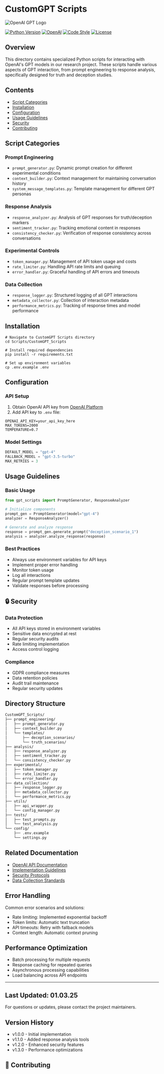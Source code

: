 # CustomGPT Scripts

![OpenAI GPT Logo](https://openai.com/content/images/2022/05/openai-avatar.png)

[![Python Version](https://img.shields.io/badge/python-3.8%2B-blue.svg)](https://www.python.org/downloads/)
[![OpenAI](https://img.shields.io/badge/OpenAI-API-green.svg)](https://openai.com/blog/openai-api)
[![Code Style](https://img.shields.io/badge/code%20style-PEP8-brightgreen.svg)](https://www.python.org/dev/peps/pep-0008/)
[![License](https://img.shields.io/badge/license-MIT-blue.svg)](LICENSE)

## Overview

This directory contains specialized Python scripts for interacting with OpenAI's GPT models in our research project. These scripts handle various aspects of GPT interaction, from prompt engineering to response analysis, specifically designed for truth and deception studies.

## Contents

- [Script Categories](#script-categories)
- [Installation](#installation)
- [Configuration](#configuration)
- [Usage Guidelines](#usage-guidelines)
- [Security](#-security)
- [Contributing](#-contributing)

## Script Categories

### Prompt Engineering

- `prompt_generator.py`: Dynamic prompt creation for different experimental conditions
- `context_builder.py`: Context management for maintaining conversation history
- `system_message_templates.py`: Template management for different GPT personas

### Response Analysis

- `response_analyzer.py`: Analysis of GPT responses for truth/deception markers
- `sentiment_tracker.py`: Tracking emotional content in responses
- `consistency_checker.py`: Verification of response consistency across conversations

### Experimental Controls

- `token_manager.py`: Management of API token usage and costs
- `rate_limiter.py`: Handling API rate limits and queuing
- `error_handler.py`: Graceful handling of API errors and timeouts

### Data Collection

- `response_logger.py`: Structured logging of all GPT interactions
- `metadata_collector.py`: Collection of interaction metadata
- `performance_metrics.py`: Tracking of response times and model performance

## Installation

```shell
# Navigate to CustomGPT Scripts directory
cd Scripts/CustomGPT_Scripts

# Install required dependencies
pip install -r requirements.txt

# Set up environment variables
cp .env.example .env
```

## Configuration

### API Setup

1. Obtain OpenAI API key from [OpenAI Platform](https://platform.openai.com)
2. Add API key to `.env` file:

```properties
OPENAI_API_KEY=your_api_key_here
MAX_TOKENS=2000
TEMPERATURE=0.7
```

### Model Settings

```python
DEFAULT_MODEL = "gpt-4"
FALLBACK_MODEL = "gpt-3.5-turbo"
MAX_RETRIES = 3
```

## Usage Guidelines

### Basic Usage

```python
from gpt_scripts import PromptGenerator, ResponseAnalyzer

# Initialize components
prompt_gen = PromptGenerator(model="gpt-4")
analyzer = ResponseAnalyzer()

# Generate and analyze response
response = prompt_gen.generate_prompt("deception_scenario_1")
analysis = analyzer.analyze_response(response)
```

### Best Practices

- Always use environment variables for API keys
- Implement proper error handling
- Monitor token usage
- Log all interactions
- Regular prompt template updates
- Validate responses before processing

## 🔒 Security

### Data Protection

- All API keys stored in environment variables
- Sensitive data encrypted at rest
- Regular security audits
- Rate limiting implementation
- Access control logging

### Compliance

- GDPR compliance measures
- Data retention policies
- Audit trail maintenance
- Regular security updates

## Directory Structure

```bash
CustomGPT_Scripts/
├── prompt_engineering/
│   ├── prompt_generator.py
│   ├── context_builder.py
│   └── templates/
│       ├── deception_scenarios/
│       └── truth_scenarios/
├── analysis/
│   ├── response_analyzer.py
│   ├── sentiment_tracker.py
│   └── consistency_checker.py
├── experimental/
│   ├── token_manager.py
│   ├── rate_limiter.py
│   └── error_handler.py
├── data_collection/
│   ├── response_logger.py
│   ├── metadata_collector.py
│   └── performance_metrics.py
├── utils/
│   ├── api_wrapper.py
│   └── config_manager.py
├── tests/
│   ├── test_prompts.py
│   └── test_analysis.py
└── config/
    ├── .env.example
    └── settings.py

```

## Related Documentation

- [OpenAI API Documentation](https://platform.openai.com/docs)
- [Implementation Guidelines](../Guidelines.md)
- [Security Protocols](../Security/README.md)
- [Data Collection Standards](../Data/README.md)

## Error Handling

Common error scenarios and solutions:

- Rate limiting: Implemented exponential backoff
- Token limits: Automatic text truncation
- API timeouts: Retry with fallback models
- Context length: Automatic context pruning

## Performance Optimization

- Batch processing for multiple requests
- Response caching for repeated queries
- Asynchronous processing capabilities
- Load balancing across API endpoints

---

## Last Updated: 01.03.25

For questions or updates, please contact the project maintainers.

## Version History

- v1.0.0 - Initial implementation
- v1.1.0 - Added response analysis tools
- v1.2.0 - Enhanced security features
- v1.3.0 - Performance optimizations

## 🤝 Contributing
